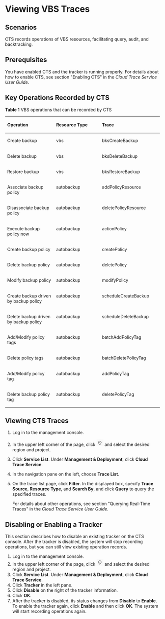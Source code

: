 # Viewing VBS Traces<a name="EN-US_TOPIC_0115393304"></a>

## Scenarios<a name="section11657123312211"></a>

CTS records operations of VBS resources, facilitating query, audit, and backtracking.

## Prerequisites<a name="section149848566220"></a>

You have enabled CTS and the tracker is running properly. For details about how to enable CTS, see section "Enabling CTS" in the  _Cloud Trace Service User Guide_.

## Key Operations Recorded by CTS<a name="section2270183331019"></a>

**Table  1**  VBS operations that can be recorded by CTS

<a name="table3263159911376"></a>
<table><thead align="left"><tr id="en-us_topic_0100240354_row3390765911376"><th class="cellrowborder" valign="top" width="31.630000000000003%" id="mcps1.2.4.1.1"><p id="en-us_topic_0100240354_p6216582611376"><a name="en-us_topic_0100240354_p6216582611376"></a><a name="en-us_topic_0100240354_p6216582611376"></a><strong id="b842352706145343"><a name="b842352706145343"></a><a name="b842352706145343"></a>Operation</strong></p>
</th>
<th class="cellrowborder" valign="top" width="29.59%" id="mcps1.2.4.1.2"><p id="en-us_topic_0100240354_p226716611376"><a name="en-us_topic_0100240354_p226716611376"></a><a name="en-us_topic_0100240354_p226716611376"></a><strong id="b842352706202940"><a name="b842352706202940"></a><a name="b842352706202940"></a>Resource Type</strong></p>
</th>
<th class="cellrowborder" valign="top" width="38.78%" id="mcps1.2.4.1.3"><p id="en-us_topic_0100240354_p4942279111376"><a name="en-us_topic_0100240354_p4942279111376"></a><a name="en-us_topic_0100240354_p4942279111376"></a><strong id="b842352706203028"><a name="b842352706203028"></a><a name="b842352706203028"></a>Trace</strong></p>
</th>
</tr>
</thead>
<tbody><tr id="en-us_topic_0100240354_row4382314011376"><td class="cellrowborder" valign="top" width="31.630000000000003%" headers="mcps1.2.4.1.1 "><p id="en-us_topic_0100240354_p994147194559"><a name="en-us_topic_0100240354_p994147194559"></a><a name="en-us_topic_0100240354_p994147194559"></a>Create backup</p>
</td>
<td class="cellrowborder" valign="top" width="29.59%" headers="mcps1.2.4.1.2 "><p id="en-us_topic_0100240354_p32415019467"><a name="en-us_topic_0100240354_p32415019467"></a><a name="en-us_topic_0100240354_p32415019467"></a>vbs</p>
</td>
<td class="cellrowborder" valign="top" width="38.78%" headers="mcps1.2.4.1.3 "><p id="en-us_topic_0100240354_p46197519194612"><a name="en-us_topic_0100240354_p46197519194612"></a><a name="en-us_topic_0100240354_p46197519194612"></a>bksCreateBackup</p>
</td>
</tr>
<tr id="en-us_topic_0100240354_row13425550164745"><td class="cellrowborder" valign="top" width="31.630000000000003%" headers="mcps1.2.4.1.1 "><p id="en-us_topic_0100240354_p53644877194559"><a name="en-us_topic_0100240354_p53644877194559"></a><a name="en-us_topic_0100240354_p53644877194559"></a>Delete backup</p>
</td>
<td class="cellrowborder" valign="top" width="29.59%" headers="mcps1.2.4.1.2 "><p id="en-us_topic_0100240354_p3497918019467"><a name="en-us_topic_0100240354_p3497918019467"></a><a name="en-us_topic_0100240354_p3497918019467"></a>vbs</p>
</td>
<td class="cellrowborder" valign="top" width="38.78%" headers="mcps1.2.4.1.3 "><p id="en-us_topic_0100240354_p56450887194612"><a name="en-us_topic_0100240354_p56450887194612"></a><a name="en-us_topic_0100240354_p56450887194612"></a>bksDeleteBackup</p>
</td>
</tr>
<tr id="en-us_topic_0100240354_row52057228164742"><td class="cellrowborder" valign="top" width="31.630000000000003%" headers="mcps1.2.4.1.1 "><p id="en-us_topic_0100240354_p49756873194559"><a name="en-us_topic_0100240354_p49756873194559"></a><a name="en-us_topic_0100240354_p49756873194559"></a>Restore backup</p>
</td>
<td class="cellrowborder" valign="top" width="29.59%" headers="mcps1.2.4.1.2 "><p id="en-us_topic_0100240354_p6556340319467"><a name="en-us_topic_0100240354_p6556340319467"></a><a name="en-us_topic_0100240354_p6556340319467"></a>vbs</p>
</td>
<td class="cellrowborder" valign="top" width="38.78%" headers="mcps1.2.4.1.3 "><p id="en-us_topic_0100240354_p14963060194612"><a name="en-us_topic_0100240354_p14963060194612"></a><a name="en-us_topic_0100240354_p14963060194612"></a>bksRestoreBackup</p>
</td>
</tr>
<tr id="en-us_topic_0100240354_row5184876811376"><td class="cellrowborder" valign="top" width="31.630000000000003%" headers="mcps1.2.4.1.1 "><p id="en-us_topic_0100240354_p33974371194559"><a name="en-us_topic_0100240354_p33974371194559"></a><a name="en-us_topic_0100240354_p33974371194559"></a>Associate backup policy</p>
</td>
<td class="cellrowborder" valign="top" width="29.59%" headers="mcps1.2.4.1.2 "><p id="en-us_topic_0100240354_p1420983619467"><a name="en-us_topic_0100240354_p1420983619467"></a><a name="en-us_topic_0100240354_p1420983619467"></a>autobackup</p>
</td>
<td class="cellrowborder" valign="top" width="38.78%" headers="mcps1.2.4.1.3 "><p id="en-us_topic_0100240354_p36435331194612"><a name="en-us_topic_0100240354_p36435331194612"></a><a name="en-us_topic_0100240354_p36435331194612"></a>addPolicyResource</p>
</td>
</tr>
<tr id="en-us_topic_0100240354_row4438670211376"><td class="cellrowborder" valign="top" width="31.630000000000003%" headers="mcps1.2.4.1.1 "><p id="en-us_topic_0100240354_p4145644194559"><a name="en-us_topic_0100240354_p4145644194559"></a><a name="en-us_topic_0100240354_p4145644194559"></a>Disassociate backup policy</p>
</td>
<td class="cellrowborder" valign="top" width="29.59%" headers="mcps1.2.4.1.2 "><p id="en-us_topic_0100240354_p2420600419467"><a name="en-us_topic_0100240354_p2420600419467"></a><a name="en-us_topic_0100240354_p2420600419467"></a>autobackup</p>
</td>
<td class="cellrowborder" valign="top" width="38.78%" headers="mcps1.2.4.1.3 "><p id="en-us_topic_0100240354_p53355430194612"><a name="en-us_topic_0100240354_p53355430194612"></a><a name="en-us_topic_0100240354_p53355430194612"></a>deletePolicyResource</p>
</td>
</tr>
<tr id="en-us_topic_0100240354_row5724132611376"><td class="cellrowborder" valign="top" width="31.630000000000003%" headers="mcps1.2.4.1.1 "><p id="en-us_topic_0100240354_p2275904194559"><a name="en-us_topic_0100240354_p2275904194559"></a><a name="en-us_topic_0100240354_p2275904194559"></a>Execute backup policy now</p>
</td>
<td class="cellrowborder" valign="top" width="29.59%" headers="mcps1.2.4.1.2 "><p id="en-us_topic_0100240354_p6365492519467"><a name="en-us_topic_0100240354_p6365492519467"></a><a name="en-us_topic_0100240354_p6365492519467"></a>autobackup</p>
</td>
<td class="cellrowborder" valign="top" width="38.78%" headers="mcps1.2.4.1.3 "><p id="en-us_topic_0100240354_p40076568194612"><a name="en-us_topic_0100240354_p40076568194612"></a><a name="en-us_topic_0100240354_p40076568194612"></a>actionPolicy</p>
</td>
</tr>
<tr id="en-us_topic_0100240354_row5952941311376"><td class="cellrowborder" valign="top" width="31.630000000000003%" headers="mcps1.2.4.1.1 "><p id="en-us_topic_0100240354_p48521987194559"><a name="en-us_topic_0100240354_p48521987194559"></a><a name="en-us_topic_0100240354_p48521987194559"></a>Create backup policy</p>
</td>
<td class="cellrowborder" valign="top" width="29.59%" headers="mcps1.2.4.1.2 "><p id="en-us_topic_0100240354_p3221553019467"><a name="en-us_topic_0100240354_p3221553019467"></a><a name="en-us_topic_0100240354_p3221553019467"></a>autobackup</p>
</td>
<td class="cellrowborder" valign="top" width="38.78%" headers="mcps1.2.4.1.3 "><p id="en-us_topic_0100240354_p23462620194612"><a name="en-us_topic_0100240354_p23462620194612"></a><a name="en-us_topic_0100240354_p23462620194612"></a>createPolicy</p>
</td>
</tr>
<tr id="en-us_topic_0100240354_row6533293111376"><td class="cellrowborder" valign="top" width="31.630000000000003%" headers="mcps1.2.4.1.1 "><p id="en-us_topic_0100240354_p6157663194559"><a name="en-us_topic_0100240354_p6157663194559"></a><a name="en-us_topic_0100240354_p6157663194559"></a>Delete backup policy</p>
</td>
<td class="cellrowborder" valign="top" width="29.59%" headers="mcps1.2.4.1.2 "><p id="en-us_topic_0100240354_p6412800619467"><a name="en-us_topic_0100240354_p6412800619467"></a><a name="en-us_topic_0100240354_p6412800619467"></a>autobackup</p>
</td>
<td class="cellrowborder" valign="top" width="38.78%" headers="mcps1.2.4.1.3 "><p id="en-us_topic_0100240354_p58599038194612"><a name="en-us_topic_0100240354_p58599038194612"></a><a name="en-us_topic_0100240354_p58599038194612"></a>deletePolicy</p>
</td>
</tr>
<tr id="en-us_topic_0100240354_row913603211376"><td class="cellrowborder" valign="top" width="31.630000000000003%" headers="mcps1.2.4.1.1 "><p id="en-us_topic_0100240354_p59751623194559"><a name="en-us_topic_0100240354_p59751623194559"></a><a name="en-us_topic_0100240354_p59751623194559"></a>Modify backup policy</p>
</td>
<td class="cellrowborder" valign="top" width="29.59%" headers="mcps1.2.4.1.2 "><p id="en-us_topic_0100240354_p4154723619467"><a name="en-us_topic_0100240354_p4154723619467"></a><a name="en-us_topic_0100240354_p4154723619467"></a>autobackup</p>
</td>
<td class="cellrowborder" valign="top" width="38.78%" headers="mcps1.2.4.1.3 "><p id="en-us_topic_0100240354_p37461199194612"><a name="en-us_topic_0100240354_p37461199194612"></a><a name="en-us_topic_0100240354_p37461199194612"></a>modifyPolicy</p>
</td>
</tr>
<tr id="en-us_topic_0100240354_row2742601011376"><td class="cellrowborder" valign="top" width="31.630000000000003%" headers="mcps1.2.4.1.1 "><p id="en-us_topic_0100240354_p5280694194559"><a name="en-us_topic_0100240354_p5280694194559"></a><a name="en-us_topic_0100240354_p5280694194559"></a>Create backup driven by backup policy</p>
</td>
<td class="cellrowborder" valign="top" width="29.59%" headers="mcps1.2.4.1.2 "><p id="en-us_topic_0100240354_p2183771119467"><a name="en-us_topic_0100240354_p2183771119467"></a><a name="en-us_topic_0100240354_p2183771119467"></a>autobackup</p>
</td>
<td class="cellrowborder" valign="top" width="38.78%" headers="mcps1.2.4.1.3 "><p id="en-us_topic_0100240354_p63015595194612"><a name="en-us_topic_0100240354_p63015595194612"></a><a name="en-us_topic_0100240354_p63015595194612"></a>scheduleCreateBackup</p>
</td>
</tr>
<tr id="en-us_topic_0100240354_row6029324011376"><td class="cellrowborder" valign="top" width="31.630000000000003%" headers="mcps1.2.4.1.1 "><p id="en-us_topic_0100240354_p24420975194559"><a name="en-us_topic_0100240354_p24420975194559"></a><a name="en-us_topic_0100240354_p24420975194559"></a>Delete backup driven by backup policy</p>
</td>
<td class="cellrowborder" valign="top" width="29.59%" headers="mcps1.2.4.1.2 "><p id="en-us_topic_0100240354_p1489109919467"><a name="en-us_topic_0100240354_p1489109919467"></a><a name="en-us_topic_0100240354_p1489109919467"></a>autobackup</p>
</td>
<td class="cellrowborder" valign="top" width="38.78%" headers="mcps1.2.4.1.3 "><p id="en-us_topic_0100240354_p35906486194612"><a name="en-us_topic_0100240354_p35906486194612"></a><a name="en-us_topic_0100240354_p35906486194612"></a>scheduleDeleteBackup</p>
</td>
</tr>
<tr id="row153971311133910"><td class="cellrowborder" valign="top" width="31.630000000000003%" headers="mcps1.2.4.1.1 "><p id="p1139791119391"><a name="p1139791119391"></a><a name="p1139791119391"></a>Add/Modify policy tags</p>
</td>
<td class="cellrowborder" valign="top" width="29.59%" headers="mcps1.2.4.1.2 "><p id="p12397511173920"><a name="p12397511173920"></a><a name="p12397511173920"></a>autobackup</p>
</td>
<td class="cellrowborder" valign="top" width="38.78%" headers="mcps1.2.4.1.3 "><p id="p1739751173919"><a name="p1739751173919"></a><a name="p1739751173919"></a>batchAddPolicyTag</p>
</td>
</tr>
<tr id="en-us_topic_0100240354_row42815477194548"><td class="cellrowborder" valign="top" width="31.630000000000003%" headers="mcps1.2.4.1.1 "><p id="en-us_topic_0100240354_p57365428194559"><a name="en-us_topic_0100240354_p57365428194559"></a><a name="en-us_topic_0100240354_p57365428194559"></a>Delete policy tags</p>
</td>
<td class="cellrowborder" valign="top" width="29.59%" headers="mcps1.2.4.1.2 "><p id="en-us_topic_0100240354_p6206656619467"><a name="en-us_topic_0100240354_p6206656619467"></a><a name="en-us_topic_0100240354_p6206656619467"></a>autobackup</p>
</td>
<td class="cellrowborder" valign="top" width="38.78%" headers="mcps1.2.4.1.3 "><p id="p166245141324"><a name="p166245141324"></a><a name="p166245141324"></a>batchDeletePolicyTag</p>
</td>
</tr>
<tr id="row888010259143"><td class="cellrowborder" valign="top" width="31.630000000000003%" headers="mcps1.2.4.1.1 "><p id="p175049251142"><a name="p175049251142"></a><a name="p175049251142"></a>Add/Modify policy tag</p>
</td>
<td class="cellrowborder" valign="top" width="29.59%" headers="mcps1.2.4.1.2 "><p id="p78801258147"><a name="p78801258147"></a><a name="p78801258147"></a>autobackup</p>
</td>
<td class="cellrowborder" valign="top" width="38.78%" headers="mcps1.2.4.1.3 "><p id="p88806256143"><a name="p88806256143"></a><a name="p88806256143"></a>addPolicyTag</p>
</td>
</tr>
<tr id="row14938135218161"><td class="cellrowborder" valign="top" width="31.630000000000003%" headers="mcps1.2.4.1.1 "><p id="p10236105881610"><a name="p10236105881610"></a><a name="p10236105881610"></a>Delete backup policy tag</p>
</td>
<td class="cellrowborder" valign="top" width="29.59%" headers="mcps1.2.4.1.2 "><p id="p17304110181713"><a name="p17304110181713"></a><a name="p17304110181713"></a>autobackup</p>
</td>
<td class="cellrowborder" valign="top" width="38.78%" headers="mcps1.2.4.1.3 "><p id="p15938252191616"><a name="p15938252191616"></a><a name="p15938252191616"></a>deletePolicyTag</p>
</td>
</tr>
</tbody>
</table>

## Viewing CTS Traces<a name="section527989191617"></a>

1.  Log in to the management console.
2.  In the upper left corner of the page, click  ![](figures/icon-region-6.png)  and select the desired region and project.
3.  Click  **Service List**. Under  **Management & Deployment**, click  **Cloud Trace Service**.
4.  In the navigation pane on the left, choose  **Trace List**.
5.  On the trace list page, click  **Filter**. In the displayed box, specify  **Trace Source**,  **Resource Type**, and  **Search By**, and click  **Query**  to query the specified traces.

    For details about other operations, see section "Querying Real-Time Traces" in the  _Cloud Trace Service User Guide_.


## Disabling or Enabling a Tracker<a name="section8942195284715"></a>

This section describes how to disable an existing tracker on the CTS console. After the tracker is disabled, the system will stop recording operations, but you can still view existing operation records.

1.  Log in to the management console.
2.  In the upper left corner of the page, click  ![](figures/icon-region-6.png)  and select the desired region and project.
3.  Click  **Service List**. Under  **Management & Deployment**, click  **Cloud Trace Service**.
4.  Click  **Tracker**  in the left pane.
5.  Click  **Disable**  on the right of the tracker information.
6.  Click  **OK**.
7.  After the tracker is disabled, its status changes from  **Disable**  to  **Enable**. To enable the tracker again, click  **Enable**  and then click  **OK**. The system will start recording operations again.

